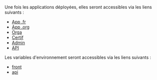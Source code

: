 Une fois les applications déployées, elles seront accessibles via les liens suivants :
  * [App .fr](https://app-pr{{pullRequestId}}.review.pix.fr)
  * [App .org](https://app-pr{{pullRequestId}}.review.pix.org)
  * [Orga](https://orga-pr{{pullRequestId}}.review.pix.fr)
  * [Certif](https://certif-pr{{pullRequestId}}.review.pix.fr)
  * [Admin](https://admin-pr{{pullRequestId}}.review.pix.fr)
  * [API](https://api-pr{{pullRequestId}}.review.pix.fr/api/)

Les variables d'environnement seront accessibles via les liens suivants :
  * [front](https://dashboard.scalingo.com/apps/osc-fr1/pix-front-review-pr{{pullRequestId}}/environment)
  * [api](https://dashboard.scalingo.com/apps/osc-fr1/pix-api-review-pr{{pullRequestId}}/environment)
